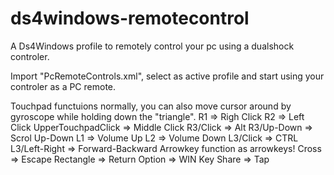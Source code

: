 # ds4windows-remotecontrol
A Ds4Windows profile to remotely control your pc using a dualshock controler.

Import "PcRemoteControls.xml", select as active profile and start using your controler as a PC remote.

Touchpad functuions normally, you can also move cursor around by gyroscope while holding down the "triangle".
R1 => Righ Click
R2 => Left Click
UpperTouchpadClick => Middle Click
R3/Click => Alt
R3/Up-Down => Scrol Up-Down
L1 => Volume Up
L2 => Volume Down
L3/Click => CTRL
L3/Left-Right => Forward-Backward
Arrowkey function as arrowkeys!
Cross => Escape
Rectangle => Return
Option => WIN Key
Share => Tap
